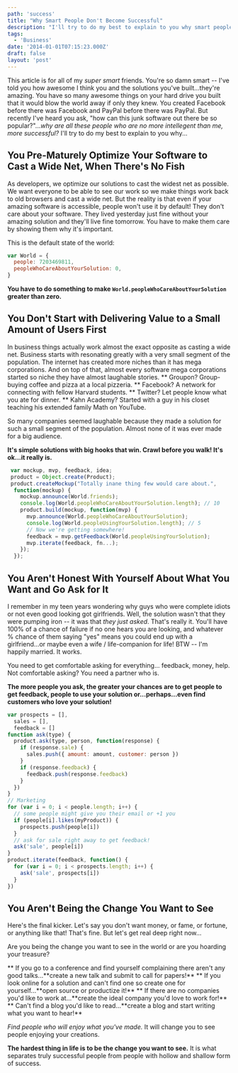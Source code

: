 ```yaml
---
path: 'success'
title: "Why Smart People Don't Become Successful"
description: "I'll try to do my best to explain to you why smart people don't become succesful."
tags:
  - 'Business'
date: '2014-01-01T07:15:23.000Z'
draft: false
layout: 'post'
---
```


This article is for all of my _super smart_ friends. You're so damn smart -- I've told you how awesome I think you and the solutions you've built...they're amazing. You have so many awesome things on your hard drive you built that it would blow the world away if only they knew. You created Facebook before there was Facebook and PayPal before there was PayPal. But recently I've heard you ask, "how can this junk software out there be so popular?"..._why are all these people who are no more intellegent than me, more successful?_ I'll try to do my best to explain to you why...

## You Pre-Maturely Optimize Your Software to Cast a Wide Net, When There's No Fish

As developers, we optimize our solutions to cast the widest net as possible. We want everyone to be able to see our work so we make things work back to old browsers and cast a wide net. But the reality is that even if your amazing software is accessible, people won't use it by default! They don't care about your software. They lived yesterday just fine without your amazing solution and they'll live fine tomorrow. You have to make them care by showing them why it's important.

This is the default state of the world:

```js
var World = {
  people: 7203469811,
  peopleWhoCareAboutYourSolution: 0,
}
```

**You have to do something to make `World.peopleWhoCareAboutYourSolution` greater than zero.**

## You Don't Start with Delivering Value to a Small Amount of Users First

In business things actually work almost the exact opposite as casting a wide net. Business starts with resonating greatly with a very small segment of the population. The internet has created more niches than it has mega corporations. And on top of that, almost every software mega corporations started so niche they have almost laughable stories.
** Groupon? Group-buying coffee and pizza at a local pizzeria. ** Facebook? A network for connecting with fellow Harvard students. ** Twitter? Let people know what you ate for dinner. ** Kahn Academy? Started with a guy in his closet teaching his extended family Math on YouTube.

So many companies seemed laughable because they made a solution for such a small segment of the population. Almost none of it was ever made for a big audience.

**It's simple solutions with big hooks that win. Crawl before you walk! It's ok...it really is.**

```js
 var mockup, mvp, feedback, idea;
 product = Object.create(Product);
 product.createMockup("Totally inane thing few would care about.",
  function(mockup) {
    mockup.announce(World.friends);
    console.log(World.peopleWhoCareAboutYourSolution.length); // 10
    product.build(mockup, function(mvp) {
      mvp.announce(World.peopleWhoCareAboutYourSolution);
      console.log(World.peopleUsingYourSolution.length); // 5
      // Now we're getting somewhere!
      feedback = mvp.getFeedback(World.peopleUsingYourSolution);
      mvp.iterate(feedback, fn...);
    });
  });
```

## You Aren't Honest With Yourself About What You Want and Go Ask for It

I remember in my teen years wondering why guys who were complete idiots or not even good looking got girlfriends. Well, the solution wasn't that they were pumping iron -- it was that _they just asked_. That's really it. You'll have 100% of a chance of failure if no one hears you are looking, and whatever % chance of them saying "yes" means you could end up with a girlfriend...or maybe even a wife / life-companion for life! BTW -- I'm happily married. It works.

You need to get comfortable asking for everything... feedback, money, help. Not comfortable asking? You need a partner who is.

**The more people you ask, the greater your chances are to get people to get feedback, people to use your solution or...perhaps...even find customers who love your solution!**

```js
var prospects = [],
  sales = [],
  feedback = []
function ask(type) {
  product.ask(type, person, function(response) {
    if (response.sale) {
      sales.push({ amount: amount, customer: person })
    }
    if (response.feedback) {
      feedback.push(response.feedback)
    }
  })
}
// Marketing
for (var i = 0; i < people.length; i++) {
  // some people might give you their email or +1 you
  if (people[i].likes(myProduct)) {
    prospects.push(people[i])
  }
  // ask for sale right away to get feedback!
  ask('sale', people[i])
}
product.iterate(feedback, function() {
  for (var i = 0; i < prospects.length; i++) {
    ask('sale', prospects[i])
  }
})
```

## You Aren't Being the Change You Want to See

Here's the final kicker. Let's say you don't want money, or fame, or fortune, or anything like that! That's fine. But let's get real deep right now...

Are you being the change you want to see in the world or are you hoarding your treasure?

** If you go to a conference and find yourself complaining there aren't any good talks...**create a new talk and submit to call for papers!\*\* ** If you look online for a solution and can't find one so create one for yourself...**open source or productize it!\*\* ** If there are no companies you'd like to work at...**create the ideal company you'd love to work for!\*\* ** Can't find a blog you'd like to read...**create a blog and start writing what you want to hear!\*\*

_Find people who will enjoy what you've made._ It will change you to see people enjoying your creations.

**The hardest thing in life is to be the change you want to see.** It is what separates truly successful people from people with hollow and shallow form of success.
